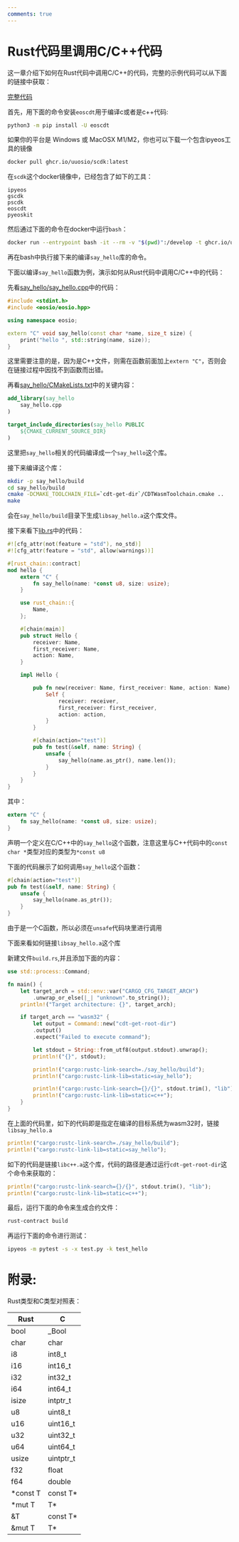 ```yaml
---
comments: true
---
```


# Rust代码里调用C/C++代码

这一章介绍下如何在Rust代码中调用C/C++的代码，完整的示例代码可以从下面的链接中获取：

[完整代码](https://github.com/learnforpractice/rscdk-book/tree/master/examples/testcallcpp)

首先，用下面的命令安装`eoscdt`用于编译c或者是c++代码:

```bash
python3 -m pip install -U eoscdt
```

如果你的平台是 Windows 或 MacOSX M1/M2，你也可以下载一个包含ipyeos工具的镜像

```bash
docker pull ghcr.io/uuosio/scdk:latest
```

在`scdk`这个docker镜像中，已经包含了如下的工具：

```
ipyeos
gscdk
pscdk
eoscdt
pyeoskit
```

然后通过下面的命令在docker中运行`bash`：

```bash
docker run --entrypoint bash -it --rm -v "$(pwd)":/develop -t ghcr.io/uuosio/scdk
```

再在bash中执行接下来的编译`say_hello`库的命令。

下面以编译`say_hello`函数为例，演示如何从Rust代码中调用C/C++中的代码：

先看[say_hello/say_hello.cpp](https://github.com/learnforpractice/rscdk-book/blob/master/examples/testcallcpp/say_hello/say_hello.cpp)中的代码：

```cpp
#include <stdint.h>
#include <eosio/eosio.hpp>

using namespace eosio;

extern "C" void say_hello(const char *name, size_t size) {
    print("hello ", std::string(name, size));
}
```

这里需要注意的是，因为是C++文件，则需在函数前面加上`extern "C"`，否则会在链接过程中因找不到函数而出错。

再看[say_hello/CMakeLists.txt](https://github.com/learnforpractice/rscdk-book/blob/master/examples/testcallcpp/say_hello/CMakeLists.txt)中的关键内容：

```cmake
add_library(say_hello
    say_hello.cpp
)

target_include_directories(say_hello PUBLIC
    ${CMAKE_CURRENT_SOURCE_DIR}
)
```

这里把`say_hello`相关的代码编译成一个`say_hello`这个库。

接下来编译这个库：

```bash
mkdir -p say_hello/build
cd say_hello/build
cmake -DCMAKE_TOOLCHAIN_FILE=`cdt-get-dir`/CDTWasmToolchain.cmake ..
make
```

会在`say_hello/build`目录下生成`libsay_hello.a`这个库文件。

接下来看下[lib.rs](https://github.com/learnforpractice/rscdk-book/blob/master/examples/testcallcpp/lib.rs)中的代码：

```rs
#![cfg_attr(not(feature = "std"), no_std)]
#![cfg_attr(feature = "std", allow(warnings))]

#[rust_chain::contract]
mod hello {
    extern "C" {
        fn say_hello(name: *const u8, size: usize);
    }

    use rust_chain::{
        Name,
    };

    #[chain(main)]
    pub struct Hello {
        receiver: Name,
        first_receiver: Name,
        action: Name,
    }

    impl Hello {

        pub fn new(receiver: Name, first_receiver: Name, action: Name) -> Self {
            Self {
                receiver: receiver,
                first_receiver: first_receiver,
                action: action,
            }
        }

        #[chain(action="test")]
        pub fn test(&self, name: String) {
            unsafe {
                say_hello(name.as_ptr(), name.len());
            }
        }
    }
}
```

其中：

```rs
extern "C" {
    fn say_hello(name: *const u8, size: usize);
}
```

声明一个定义在C/C++中的`say_hello`这个函数，注意这里与C++代码中的`const char *`类型对应的类型为`*const u8`

下面的代码展示了如何调用`say_hello`这个函数：

```rs
#[chain(action="test")]
pub fn test(&self, name: String) {
    unsafe {
        say_hello(name.as_ptr());
    }
}
```

由于是一个C函数，所以必须在`unsafe`代码块里进行调用

下面来看如何链接`libsay_hello.a`这个库

新建文件`build.rs`,并且添加下面的内容：

```rs
use std::process::Command;

fn main() {
    let target_arch = std::env::var("CARGO_CFG_TARGET_ARCH")
        .unwrap_or_else(|_| "unknown".to_string());
    println!("Target architecture: {}", target_arch);

    if target_arch == "wasm32" {
        let output = Command::new("cdt-get-root-dir")
        .output()
        .expect("Failed to execute command");

        let stdout = String::from_utf8(output.stdout).unwrap();
        println!("{}", stdout);

        println!("cargo:rustc-link-search=./say_hello/build");
        println!("cargo:rustc-link-lib=static=say_hello");

        println!("cargo:rustc-link-search={}/{}", stdout.trim(), "lib");
        println!("cargo:rustc-link-lib=static=c++");
    }
}
```

在上面的代码里，如下的代码即是指定在编译的目标系统为wasm32时，链接`libsay_hello.a`

```rust
println!("cargo:rustc-link-search=./say_hello/build");
println!("cargo:rustc-link-lib=static=say_hello");  
```

如下的代码是链接`libc++.a`这个库，代码的路径是通过运行`cdt-get-root-dir`这个命令来获取的：

```rust
println!("cargo:rustc-link-search={}/{}", stdout.trim(), "lib");
println!("cargo:rustc-link-lib=static=c++");
```

最后，运行下面的命令来生成合约文件：

```bash
rust-contract build
```

再运行下面的命令进行测试：

```bash
ipyeos -m pytest -s -x test.py -k test_hello
```

# 附录:

Rust类型和C类型对照表：

| Rust                     | C                             |
|--------------------------|-------------------------------|
| bool                     | _Bool                         |
| char                     | char                          |
| i8                       | int8_t                        |
| i16                      | int16_t                       |
| i32                      | int32_t                       |
| i64                      | int64_t                       |
| isize                    | intptr_t                      |
| u8                       | uint8_t                       |
| u16                      | uint16_t                      |
| u32                      | uint32_t                      |
| u64                      | uint64_t                      |
| usize                    | uintptr_t                     |
| f32                      | float                         |
| f64                      | double                        |
| *const T                 | const T*                      |
| *mut T                   | T*                            |
| &T                       | const T*                      |
| &mut T                   | T*                            |

